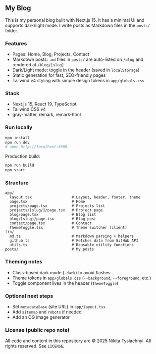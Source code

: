 ## My Blog

This is my personal blog built with Next.js 15. It has a minimal UI and supports dark/light mode. I write posts as Markdown files in the `posts/` folder.

### Features

- Pages: Home, Blog, Projects, Contact
- Markdown posts: `.md` files in `posts/` are auto-listed on `/blog` and rendered at `/blog/[slug]`
- Dark/Light mode: toggle in the header (saved in `localStorage`)
- Static generation for fast, SEO-friendly pages
- Tailwind v4 styling with simple design tokens in `app/globals.css`

### Stack

- Next.js 15, React 19, TypeScript
- Tailwind CSS v4
- gray-matter, remark, remark-html

### Run locally

```bash
npm install
npm run dev
# open http://localhost:3000
```

Production build:

```bash
npm run build
npm start
```

### Structure

```
app/
  layout.tsx                  # Layout, header, footer, theme
  page.tsx                    # Home
  projects/page.tsx           # Projects list
  projects/[slug/]/page.tsx   # Project page
  blog/page.tsx               # Blog list
  blog/[slug]/page.tsx        # Blog post
  contact/page.tsx            # Contact
  ThemeToggle.tsx             # Theme switcher (client)
lib/
  md.ts                       # Markdown parsing + helpers
  github.ts                   # Fetches data from GitHub API
  utils.ts                    # Reusable utility functions
posts/                        # My posts
```

### Theming notes

- Class-based dark mode (`.dark`) to avoid flashes
- Theme tokens in `app/globals.css` (`--background`, `--foreground`, etc.)
- Toggle component lives in the header (`ThemeToggle`)

### Optional next steps

- Set `metadataBase` (site URL) in `app/layout.tsx`
- Add `sitemap` and `robots` if needed
- Add an OG image generator

### License (public repo note)

All code and content in this repository are © 2025 Nikita Tysiachnyi. All rights reserved. See `LICENSE`.
